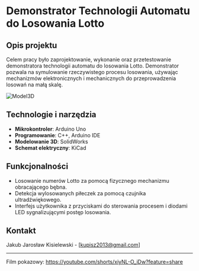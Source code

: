 # Demonstrator Technologii Automatu do Losowania Lotto

## Opis projektu
Celem pracy było zaprojektowanie, wykonanie oraz przetestowanie demonstratora technologii automatu do losowania Lotto. Demonstrator pozwala na symulowanie rzeczywistego procesu losowania, używając mechanizmów elektronicznych i mechanicznych do przeprowadzenia losowań na małą skalę.


![Model3D](https://github.com/user-attachments/assets/4241b796-c331-4c99-9d41-3907cc2f8b23)


## Technologie i narzędzia
- **Mikrokontroler**: Arduino Uno
- **Programowanie**: C++, Arduino IDE
- **Modelowanie 3D**: SolidWorks
- **Schemat elektryczny**: KiCad

## Funkcjonalności
- Losowanie numerów Lotto za pomocą fizycznego mechanizmu obracającego bębna.
- Detekcja wylosowanych piłeczek za pomocą czujnika ultradźwiękowego.
- Interfejs użytkownika z przyciskami do sterowania procesem i diodami LED sygnalizującymi postęp losowania.


## Kontakt
Jakub Jarosław Kisielewski - [kupisz2013@gmail.com]

---

Film pokazowy: https://youtube.com/shorts/xiyNL-O_iDw?feature=share
